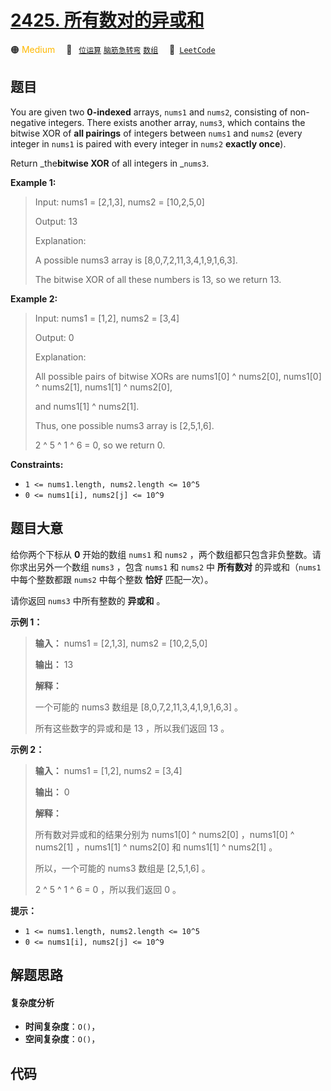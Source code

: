 # [2425. 所有数对的异或和](https://leetcode.com/problems/bitwise-xor-of-all-pairings)

🟠 <font color=#ffb800>Medium</font>&emsp; 🔖&ensp; [`位运算`](/leetcode-js/outline/tag/bit-manipulation.md) [`脑筋急转弯`](/leetcode-js/outline/tag/brainteaser.md) [`数组`](/leetcode-js/outline/tag/array.md)&emsp; 🔗&ensp;[`LeetCode`](https://leetcode.com/problems/bitwise-xor-of-all-pairings)

## 题目

You are given two **0-indexed** arrays, `nums1` and `nums2`, consisting of
non-negative integers. There exists another array, `nums3`, which contains the
bitwise XOR of **all pairings** of integers between `nums1` and `nums2` (every
integer in `nums1` is paired with every integer in `nums2` **exactly once**).

Return _the**bitwise XOR** of all integers in _`nums3`.



**Example 1:**

> Input: nums1 = [2,1,3], nums2 = [10,2,5,0]
> 
> Output: 13
> 
> Explanation:
> 
> A possible nums3 array is [8,0,7,2,11,3,4,1,9,1,6,3].
> 
> The bitwise XOR of all these numbers is 13, so we return 13.

**Example 2:**

> Input: nums1 = [1,2], nums2 = [3,4]
> 
> Output: 0
> 
> Explanation:
> 
> All possible pairs of bitwise XORs are nums1[0] ^ nums2[0], nums1[0] ^ nums2[1], nums1[1] ^ nums2[0],
> 
> and nums1[1] ^ nums2[1].
> 
> Thus, one possible nums3 array is [2,5,1,6].
> 
> 2 ^ 5 ^ 1 ^ 6 = 0, so we return 0.

**Constraints:**

  * `1 <= nums1.length, nums2.length <= 10^5`
  * `0 <= nums1[i], nums2[j] <= 10^9`


## 题目大意

给你两个下标从 **0**  开始的数组 `nums1` 和 `nums2` ，两个数组都只包含非负整数。请你求出另外一个数组 `nums3` ，包含
`nums1` 和 `nums2` 中 **所有数对**  的异或和（`nums1` 中每个整数都跟 `nums2` 中每个整数 **恰好**
匹配一次）。

请你返回 `nums3` 中所有整数的 **异或和**  。



**示例 1：**

> 
> 
> 
> 
> 
> **输入：** nums1 = [2,1,3], nums2 = [10,2,5,0]
> 
> **输出：** 13
> 
> **解释：**
> 
> 一个可能的 nums3 数组是 [8,0,7,2,11,3,4,1,9,1,6,3] 。
> 
> 所有这些数字的异或和是 13 ，所以我们返回 13 。
> 
> 

**示例 2：**

> 
> 
> 
> 
> 
> **输入：** nums1 = [1,2], nums2 = [3,4]
> 
> **输出：** 0
> 
> **解释：**
> 
> 所有数对异或和的结果分别为 nums1[0] ^ nums2[0] ，nums1[0] ^ nums2[1] ，nums1[1] ^ nums2[0] 和 nums1[1] ^ nums2[1] 。
> 
> 所以，一个可能的 nums3 数组是 [2,5,1,6] 。
> 
> 2 ^ 5 ^ 1 ^ 6 = 0 ，所以我们返回 0 。
> 
> 



**提示：**

  * `1 <= nums1.length, nums2.length <= 10^5`
  * `0 <= nums1[i], nums2[j] <= 10^9`


## 解题思路

#### 复杂度分析

- **时间复杂度**：`O()`，
- **空间复杂度**：`O()`，

## 代码

```javascript

```